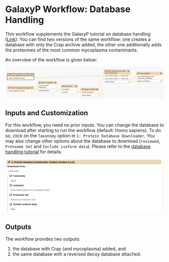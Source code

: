 # GalaxyP Workflow: Database Handling

This workflow supplements the GalaxyP tutorial on database handling ([Link]({{site.url}}/topics/proteomics/tutorials/database-handling/tutorial.html)).
You can find two versions of the same workflow: one creates a database with only the Crap archive added, the other one additionally adds the proteomes of the most common mycoplasma contaminants.

An overview of the workflow is given below:

![Database Handling Workflow](../../../images/wf_databaseHandling.png)

## Inputs and Customization

For this workflow, you need no prior inputs. You can change the database to download after starting to run the workflow (default: Homo sapiens). To do so, click on the `Taxonomy` option in `1: Protein Database Downloader`.
You may also change other options about the database to download (`reviewed`, `Proteome Set` and `Include isoform data`). Please refer to the [database handling tutorial]({{site.url}}/topics/proteomics/tutorials/database-handling/tutorial.html) for details.

![Input_options](../../../images/wf_databaseHandling_options.png)

## Outputs

The workflow provides two outputs:

1. the database with Crap (and mycoplasma) added, and
2. the same database with a reversed decoy database attached.
